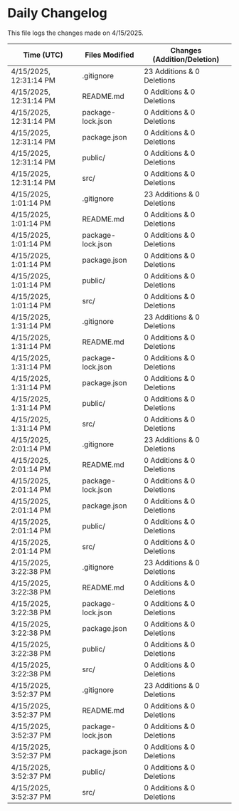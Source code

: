 # Daily Changelog

This file logs the changes made on 4/15/2025.

| Time (UTC)             | Files Modified                    | Changes (Addition/Deletion) |
|------------------------|-----------------------------------|-----------------------------|
| 4/15/2025, 12:31:14 PM | .gitignore | 23 Additions & 0 Deletions |
| 4/15/2025, 12:31:14 PM | README.md | 0 Additions & 0 Deletions |
| 4/15/2025, 12:31:14 PM | package-lock.json | 0 Additions & 0 Deletions |
| 4/15/2025, 12:31:14 PM | package.json | 0 Additions & 0 Deletions |
| 4/15/2025, 12:31:14 PM | public/ | 0 Additions & 0 Deletions |
| 4/15/2025, 12:31:14 PM | src/ | 0 Additions & 0 Deletions |
| 4/15/2025, 1:01:14 PM | .gitignore | 23 Additions & 0 Deletions|
| 4/15/2025, 1:01:14 PM | README.md | 0 Additions & 0 Deletions|
| 4/15/2025, 1:01:14 PM | package-lock.json | 0 Additions & 0 Deletions|
| 4/15/2025, 1:01:14 PM | package.json | 0 Additions & 0 Deletions|
| 4/15/2025, 1:01:14 PM | public/ | 0 Additions & 0 Deletions|
| 4/15/2025, 1:01:14 PM | src/ | 0 Additions & 0 Deletions|
| 4/15/2025, 1:31:14 PM | .gitignore | 23 Additions & 0 Deletions|
| 4/15/2025, 1:31:14 PM | README.md | 0 Additions & 0 Deletions|
| 4/15/2025, 1:31:14 PM | package-lock.json | 0 Additions & 0 Deletions|
| 4/15/2025, 1:31:14 PM | package.json | 0 Additions & 0 Deletions|
| 4/15/2025, 1:31:14 PM | public/ | 0 Additions & 0 Deletions|
| 4/15/2025, 1:31:14 PM | src/ | 0 Additions & 0 Deletions|
| 4/15/2025, 2:01:14 PM | .gitignore | 23 Additions & 0 Deletions|
| 4/15/2025, 2:01:14 PM | README.md | 0 Additions & 0 Deletions|
| 4/15/2025, 2:01:14 PM | package-lock.json | 0 Additions & 0 Deletions|
| 4/15/2025, 2:01:14 PM | package.json | 0 Additions & 0 Deletions|
| 4/15/2025, 2:01:14 PM | public/ | 0 Additions & 0 Deletions|
| 4/15/2025, 2:01:14 PM | src/ | 0 Additions & 0 Deletions|
| 4/15/2025, 3:22:38 PM | .gitignore | 23 Additions & 0 Deletions|
| 4/15/2025, 3:22:38 PM | README.md | 0 Additions & 0 Deletions|
| 4/15/2025, 3:22:38 PM | package-lock.json | 0 Additions & 0 Deletions|
| 4/15/2025, 3:22:38 PM | package.json | 0 Additions & 0 Deletions|
| 4/15/2025, 3:22:38 PM | public/ | 0 Additions & 0 Deletions|
| 4/15/2025, 3:22:38 PM | src/ | 0 Additions & 0 Deletions|
| 4/15/2025, 3:52:37 PM | .gitignore | 23 Additions & 0 Deletions|
| 4/15/2025, 3:52:37 PM | README.md | 0 Additions & 0 Deletions|
| 4/15/2025, 3:52:37 PM | package-lock.json | 0 Additions & 0 Deletions|
| 4/15/2025, 3:52:37 PM | package.json | 0 Additions & 0 Deletions|
| 4/15/2025, 3:52:37 PM | public/ | 0 Additions & 0 Deletions|
| 4/15/2025, 3:52:37 PM | src/ | 0 Additions & 0 Deletions|
